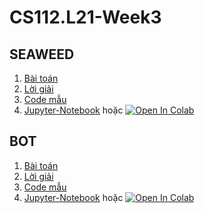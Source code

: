 # CS112.L21-Week3
## SEAWEED
1. [Bài toán][1]
2. [Lời giải][2]
3. [Code mẫu][3]
4. [Jupyter-Notebook][4] hoặc [![Open In Colab](https://colab.research.google.com/assets/colab-badge.svg)](https://colab.research.google.com/drive/1M0MyWEzB58amdiG4INasPGzHAGiLoIYN?authuser=1)
## BOT
1. [Bài toán][5]
2. [Lời giải][6]
3. [Code mẫu][7]
4. [Jupyter-Notebook][8] hoặc [![Open In Colab](https://colab.research.google.com/assets/colab-badge.svg)](https://colab.research.google.com/drive/1LrUbHaBGtlVoT5PPGOe1Fwxj5zlcrWeL?authuser=1)

[5]:https://github.com/danhhuynh25029/CS112.L21/blob/master/Week_3/BOT/BOT.pdf

[6]:https://github.com/danhhuynh25029/CS112.L21/blob/master/Week_3/BOT/BOT.pdf

[7]:https://github.com/danhhuynh25029/CS112.L21/blob/master/Week_3/BOT/BOT.py

[8]:https://github.com/danhhuynh25029/CS112.L21/blob/master/Week_3/BOT/BOT.ipynb

[1]:https://github.com/danhhuynh25029/CS112.L21/blob/master/Week_3/SEAWEED/SEAWEED.pdf

[2]:https://github.com/danhhuynh25029/CS112.L21/blob/master/Week_3/SEAWEED/SEAWEED.pdf

[3]:https://github.com/danhhuynh25029/CS112.L21/blob/master/Week_3/SEAWEED/SEAWEED.py

[4]:https://github.com/danhhuynh25029/CS112.L21/blob/master/Week_3/SEAWEED/SEAWEED.ipynb
